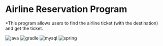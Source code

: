 # Airline Reservation Program
*This program allows users to find the airline ticket (with the destination) and get the ticket.

![java](https://img.shields.io/badge/Java-ED8B00?style=for-the-badge&logo=openjdk&logoColor=white)
![gradle](https://img.shields.io/badge/Gradle-02303A.svg?style=for-the-badge&logo=Gradle&logoColor=white)
![mysql](https://img.shields.io/badge/MySQL-00000F?style=for-the-badge&logo=mysql&logoColor=white)
![spring](https://img.shields.io/badge/Spring-6DB33F?style=for-the-badge&logo=spring&logoColor=white)

